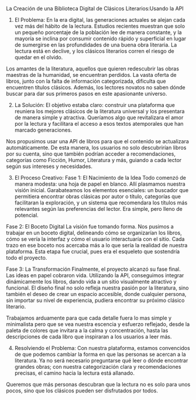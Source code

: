 La Creación de una Biblioteca Digital de Clásicos Literarios:Usando la API 
1. El Problema:
En la era digital, las generaciones actuales se alejan cada vez más del hábito de la lectura. Estudios recientes muestran que solo un pequeño porcentaje de la población lee de manera constante, y la mayoría se inclina por consumir contenido rápido y superficial en lugar de sumergirse en las profundidades de una buena obra literaria. La lectura está en declive, y los clásicos literarios corren el riesgo de quedar en el olvido.

Los amantes de la literatura, aquellos que quieren redescubrir las obras maestras de la humanidad, se encuentran perdidos. La vasta oferta de libros, junto con la falta de información categorizada, dificulta que encuentren títulos clásicos. Además, los lectores novatos no saben dónde buscar para dar sus primeros pasos en este apasionante universo.

2. La Solución:
El objetivo estaba claro: construir una plataforma que reuniera los mejores clásicos de la literatura universal y los presentara de manera simple y atractiva. Queríamos algo que revitalizara el amor por la lectura y facilitara el acceso a esos textos atemporales que han marcado generaciones.

Nos propusimos usar una API de libros para que el contenido se actualizara automáticamente. De esta manera, los usuarios no solo descubrirían libros por su cuenta, sino que también podrían acceder a recomendaciones, categorías como Ficción, Humor, Literatura y más, guiando a cada lector según sus intereses y necesidades.

3. El Proceso Creativo:
Fase 1: El Nacimiento de la Idea
Todo comenzó de manera modesta: una hoja de papel en blanco. Allí plasmamos nuestra visión inicial. Garabateamos los elementos esenciales: un buscador que permitiera encontrar obras clásicas por autor o título, categorías que facilitaran la exploración, y un sistema que recomendara los títulos más relevantes según las preferencias del lector. Era simple, pero lleno de potencial.

Fase 2: El Boceto Digital
La visión fue tomando forma. Nos pusimos a trabajar en un boceto digital, delineando cómo se organizarían los libros, cómo se vería la interfaz y cómo el usuario interactuaría con el sitio. Cada trazo en ese boceto nos acercaba más a lo que sería la realidad de nuestra plataforma. Esta etapa fue crucial, pues era el esqueleto que sostendría todo el proyecto.

Fase 3: La Transformación
Finalmente, el proyecto alcanzó su fase final. Las ideas en papel cobraron vida. Utilizando la API, conseguimos integrar dinámicamente los libros, dando vida a un sitio visualmente atractivo y funcional. El diseño final no solo refleja nuestra pasión por la literatura, sino también el deseo de crear un espacio accesible, donde cualquier persona, sin importar su nivel de experiencia, pudiera encontrar su próximo clásico literario.

Trabajamos arduamente para que cada detalle fuera lo mas simple y minimalista pero que se vea nuestra escencia y esfuerzo reflejado, desde la paleta de colores que invitara a la calma y concentración, hasta las descripciones de cada libro que inspiraran a los usuarios a leer más.

4. Resolviendo el Problema:
Con nuestra plataforma, estamos convencidos de que podemos cambiar la forma en que las personas se acercan a la literatura. Ya no será necesario preguntarse qué leer o dónde encontrar grandes obras; con nuestra categorización clara y recomendaciones precisas, el camino hacia la lectura está allanado.

Queremos que más personas descubran que la lectura no es solo para unos pocos, sino que los clásicos pueden ser disfrutados por todos.